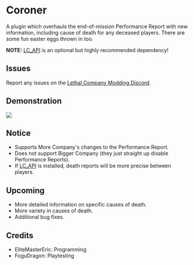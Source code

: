 # Coroner

A plugin which overhauls the end-of-mission Performance Report with new information, including cause of death for any deceased players. There are some fun easter eggs thrown in too.

**NOTE:** [LC_API](https://thunderstore.io/c/lethal-company/p/2018/LC_API/) is an optional but highly recommended dependency!

## Issues
Report any issues on the [Lethal Company Modding Discord](https://discord.com/channels/1168655651455639582/1180049504418930709).

## Demonstration
![](https://raw.githubusercontent.com/EliteMasterEric/Coroner/master/Art/StungByBees.png)

## Notice
- Supports More Company's changes to the Performance Report.
- Does not support Bigger Company (they just straight up disable Performance Reports).
- If [LC_API](https://thunderstore.io/c/lethal-company/p/2018/LC_API/) is installed, death reports will be more precise between players.

## Upcoming
- More detailed information on specific causes of death.
- More variety in causes of death.
- Additional bug fixes.

## Credits
- EliteMasterEric: Programming
- FoguDragon: Playtesting
